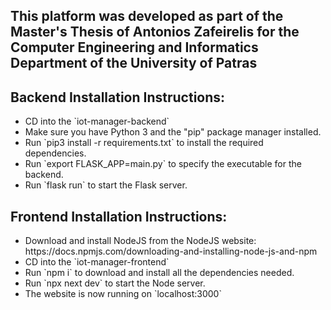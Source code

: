 <h2>This platform was developed as part of the Master's Thesis of Antonios Zafeirelis for the Computer Engineering and Informatics Department of the University of Patras</h2>

<h2>Backend Installation Instructions:</h2>
<ul>
  <li>CD into the `iot-manager-backend`</li>
  <li>Make sure you have Python 3 and the "pip" package manager installed.</li>
  <li>Run `pip3 install -r requirements.txt` to install the required dependencies.</li>
  <li>Run `export FLASK_APP=main.py` to specify the executable for the backend.</li>
  <li>Run `flask run` to start the Flask server.</li>
</ul>

<h2>Frontend Installation Instructions:</h2>
<ul>
	<li>Download and install NodeJS from the NodeJS website: https://docs.npmjs.com/downloading-and-installing-node-js-and-npm</li>
	<li>CD into the `iot-manager-frontend`</li>
	<li>Run `npm i` to download and install all the dependencies needed.</li>
	<li>Run `npx next dev` to start the Node server.</li>
	<li>The website is now running on `localhost:3000`</li>
</ul>
